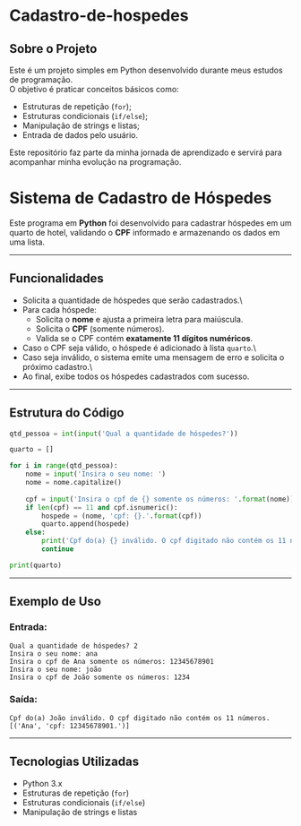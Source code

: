 # Cadastro-de-hospedes

## Sobre o Projeto
Este é um projeto simples em Python desenvolvido durante meus estudos de programação.  
O objetivo é praticar conceitos básicos como:
- Estruturas de repetição (`for`);
- Estruturas condicionais (`if/else`);
- Manipulação de strings e listas;
- Entrada de dados pelo usuário.

Este repositório faz parte da minha jornada de aprendizado e servirá para acompanhar minha evolução na programação.

# Sistema de Cadastro de Hóspedes

Este programa em **Python** foi desenvolvido para cadastrar hóspedes em
um quarto de hotel, validando o **CPF** informado e armazenando os dados
em uma lista.

------------------------------------------------------------------------

## Funcionalidades

-   Solicita a quantidade de hóspedes que serão cadastrados.\
-   Para cada hóspede:
    -   Solicita o **nome** e ajusta a primeira letra para maiúscula.
    -   Solicita o **CPF** (somente números).
    -   Valida se o CPF contém **exatamente 11 dígitos numéricos**.
-   Caso o CPF seja válido, o hóspede é adicionado à lista `quarto`.\
-   Caso seja inválido, o sistema emite uma mensagem de erro e solicita
    o próximo cadastro.\
-   Ao final, exibe todos os hóspedes cadastrados com sucesso.

------------------------------------------------------------------------

## Estrutura do Código

``` python
qtd_pessoa = int(input('Qual a quantidade de hóspedes?'))

quarto = []

for i in range(qtd_pessoa):
    nome = input('Insira o seu nome: ')
    nome = nome.capitalize()
   
    cpf = input('Insira o cpf de {} somente os números: '.format(nome))
    if len(cpf) == 11 and cpf.isnumeric():
        hospede = (nome, 'cpf: {}.'.format(cpf))
        quarto.append(hospede)
    else: 
        print('Cpf do(a) {} inválido. O cpf digitado não contém os 11 números.'.format(nome))
        continue

print(quarto)
```

------------------------------------------------------------------------

## Exemplo de Uso

### Entrada:

    Qual a quantidade de hóspedes? 2
    Insira o seu nome: ana
    Insira o cpf de Ana somente os números: 12345678901
    Insira o seu nome: joão
    Insira o cpf de João somente os números: 1234

### Saída:

    Cpf do(a) João inválido. O cpf digitado não contém os 11 números.
    [('Ana', 'cpf: 12345678901.')]

------------------------------------------------------------------------

## Tecnologias Utilizadas

-   Python 3.x
-   Estruturas de repetição (`for`)
-   Estruturas condicionais (`if/else`)
-   Manipulação de strings e listas

